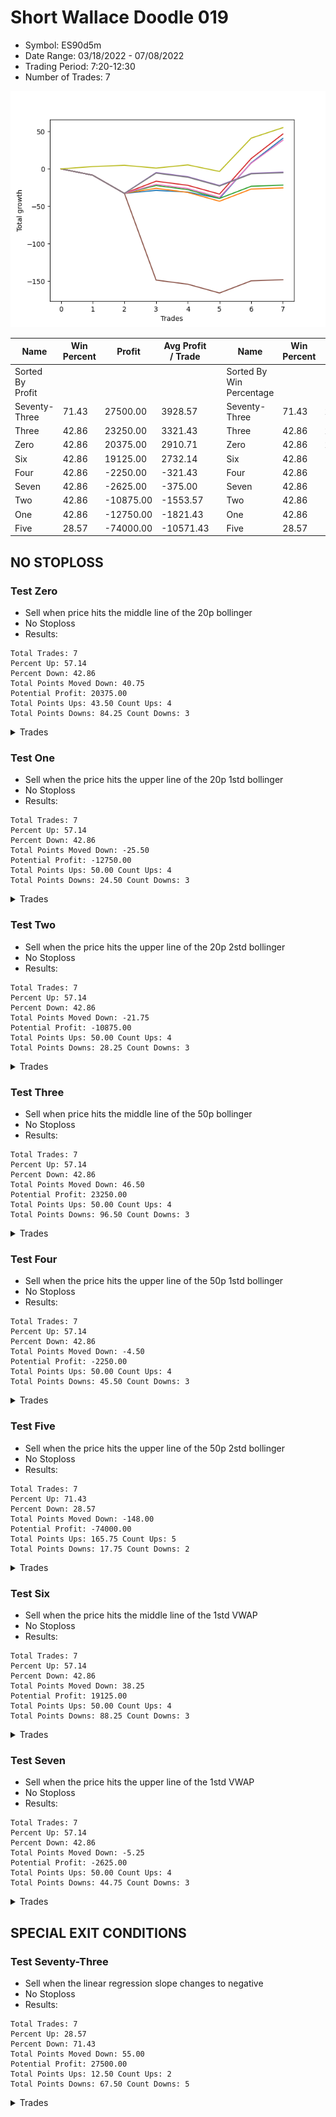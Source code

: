 # Short Wallace Doodle 019 
- Symbol: ES90d5m
- Date Range: 03/18/2022 - 07/08/2022
- Trading Period: 7:20-12:30
- Number of Trades: 7

![Plot](ShortWallaceDoodle019ES90d5m.png)

| Name | Win Percent | Profit | Avg Profit / Trade |     | Name | Win Percent | Profit | Avg Profit / Trade |
| ---- | ----------- | ------ | ------------------ | --- | ---- | ----------- | ------ | ------------------ |
| Sorted By <br> Profit | | | | | Sorted By <br> Win Percentage ||||
| Seventy-Three | 71.43 | 27500.00 | 3928.57 |     | Seventy-Three | 71.43 | 27500.00 | 3928.57 |
| Three | 42.86 | 23250.00 | 3321.43 |     | Three | 42.86 | 23250.00 | 3321.43 |
| Zero | 42.86 | 20375.00 | 2910.71 |     | Zero | 42.86 | 20375.00 | 2910.71 |
| Six | 42.86 | 19125.00 | 2732.14 |     | Six | 42.86 | 19125.00 | 2732.14 |
| Four | 42.86 | -2250.00 | -321.43 |     | Four | 42.86 | -2250.00 | -321.43 |
| Seven | 42.86 | -2625.00 | -375.00 |     | Seven | 42.86 | -2625.00 | -375.00 |
| Two | 42.86 | -10875.00 | -1553.57 |     | Two | 42.86 | -10875.00 | -1553.57 |
| One | 42.86 | -12750.00 | -1821.43 |     | One | 42.86 | -12750.00 | -1821.43 |
| Five | 28.57 | -74000.00 | -10571.43 |     | Five | 28.57 | -74000.00 | -10571.43 |

## NO STOPLOSS

### Test Zero
* Sell when price hits the middle line of the 20p bollinger
* No Stoploss
* Results:
```
Total Trades: 7
Percent Up: 57.14
Percent Down: 42.86
Total Points Moved Down: 40.75
Potential Profit: 20375.00
Total Points Ups: 43.50 Count Ups: 4
Total Points Downs: 84.25 Count Downs: 3
```

<details><summary>Trades</summary>

<code>In: 2022-03-28 12:00:00		Out: 2022-03-28 12:50:00		Total Position Time: 50:00		Total Move Down: -8.50		Total to Date: -8.50</code> <br />
<code>In: 2022-04-07 11:00:00		Out: 2022-04-07 12:50:00		Total Position Time: 110:00		Total Move Down: -24.25		Total to Date: -32.75</code> <br />
<code>In: 2022-05-04 09:40:00		Out: 2022-05-04 10:50:05		Total Position Time: 70:05		Total Move Down: 4.00		Total to Date: -28.75</code> <br />
<code>In: 2022-05-25 11:35:00		Out: 2022-05-25 12:49:20		Total Position Time: 74:20		Total Move Down: -2.25		Total to Date: -31.00</code> <br />
<code>In: 2022-05-25 11:40:00		Out: 2022-05-25 12:49:20		Total Position Time: 69:20		Total Move Down: -8.50		Total to Date: -39.50</code> <br />
<code>In: 2022-06-15 11:45:00		Out: 2022-06-15 11:58:10		Total Position Time: 13:10		Total Move Down: 47.50		Total to Date: 8.00</code> <br />
<code>In: 2022-06-15 11:50:00		Out: 2022-06-15 11:58:10		Total Position Time: 08:10		Total Move Down: 32.75		Total to Date: 40.75</code> <br />


</details>

### Test One
* Sell when the price hits the upper line of the 20p 1std bollinger
* No Stoploss
* Results:
```
Total Trades: 7
Percent Up: 57.14
Percent Down: 42.86
Total Points Moved Down: -25.50
Potential Profit: -12750.00
Total Points Ups: 50.00 Count Ups: 4
Total Points Downs: 24.50 Count Downs: 3
```

<details><summary>Trades</summary>

<code>In: 2022-03-28 12:00:00		Out: 2022-03-28 12:50:00		Total Position Time: 50:00		Total Move Down: -8.50		Total to Date: -8.50</code> <br />
<code>In: 2022-04-07 11:00:00		Out: 2022-04-07 12:50:00		Total Position Time: 110:00		Total Move Down: -24.25		Total to Date: -32.75</code> <br />
<code>In: 2022-05-04 09:40:00		Out: 2022-05-04 11:07:25		Total Position Time: 87:25		Total Move Down: 6.75		Total to Date: -26.00</code> <br />
<code>In: 2022-05-25 11:35:00		Out: 2022-05-25 12:50:00		Total Position Time: 75:00		Total Move Down: -5.50		Total to Date: -31.50</code> <br />
<code>In: 2022-05-25 11:40:00		Out: 2022-05-25 12:50:00		Total Position Time: 70:00		Total Move Down: -11.75		Total to Date: -43.25</code> <br />
<code>In: 2022-06-15 11:45:00		Out: 2022-06-15 12:50:00		Total Position Time: 65:00		Total Move Down: 16.25		Total to Date: -27.00</code> <br />
<code>In: 2022-06-15 11:50:00		Out: 2022-06-15 12:50:00		Total Position Time: 60:00		Total Move Down: 1.50		Total to Date: -25.50</code> <br />


</details>

### Test Two
* Sell when the price hits the upper line of the 20p 2std bollinger
* No Stoploss
* Results:
```
Total Trades: 7
Percent Up: 57.14
Percent Down: 42.86
Total Points Moved Down: -21.75
Potential Profit: -10875.00
Total Points Ups: 50.00 Count Ups: 4
Total Points Downs: 28.25 Count Downs: 3
```

<details><summary>Trades</summary>

<code>In: 2022-03-28 12:00:00		Out: 2022-03-28 12:50:00		Total Position Time: 50:00		Total Move Down: -8.50		Total to Date: -8.50</code> <br />
<code>In: 2022-04-07 11:00:00		Out: 2022-04-07 12:50:00		Total Position Time: 110:00		Total Move Down: -24.25		Total to Date: -32.75</code> <br />
<code>In: 2022-05-04 09:40:00		Out: 2022-05-04 11:07:40		Total Position Time: 87:40		Total Move Down: 10.50		Total to Date: -22.25</code> <br />
<code>In: 2022-05-25 11:35:00		Out: 2022-05-25 12:50:00		Total Position Time: 75:00		Total Move Down: -5.50		Total to Date: -27.75</code> <br />
<code>In: 2022-05-25 11:40:00		Out: 2022-05-25 12:50:00		Total Position Time: 70:00		Total Move Down: -11.75		Total to Date: -39.50</code> <br />
<code>In: 2022-06-15 11:45:00		Out: 2022-06-15 12:50:00		Total Position Time: 65:00		Total Move Down: 16.25		Total to Date: -23.25</code> <br />
<code>In: 2022-06-15 11:50:00		Out: 2022-06-15 12:50:00		Total Position Time: 60:00		Total Move Down: 1.50		Total to Date: -21.75</code> <br />


</details>

### Test Three
* Sell when price hits the middle line of the 50p bollinger
* No Stoploss
* Results:
```
Total Trades: 7
Percent Up: 57.14
Percent Down: 42.86
Total Points Moved Down: 46.50
Potential Profit: 23250.00
Total Points Ups: 50.00 Count Ups: 4
Total Points Downs: 96.50 Count Downs: 3
```

<details><summary>Trades</summary>

<code>In: 2022-03-28 12:00:00		Out: 2022-03-28 12:50:00		Total Position Time: 50:00		Total Move Down: -8.50		Total to Date: -8.50</code> <br />
<code>In: 2022-04-07 11:00:00		Out: 2022-04-07 12:50:00		Total Position Time: 110:00		Total Move Down: -24.25		Total to Date: -32.75</code> <br />
<code>In: 2022-05-04 09:40:00		Out: 2022-05-04 11:20:50		Total Position Time: 100:50		Total Move Down: 16.25		Total to Date: -16.50</code> <br />
<code>In: 2022-05-25 11:35:00		Out: 2022-05-25 12:50:00		Total Position Time: 75:00		Total Move Down: -5.50		Total to Date: -22.00</code> <br />
<code>In: 2022-05-25 11:40:00		Out: 2022-05-25 12:50:00		Total Position Time: 70:00		Total Move Down: -11.75		Total to Date: -33.75</code> <br />
<code>In: 2022-06-15 11:45:00		Out: 2022-06-15 11:58:10		Total Position Time: 13:10		Total Move Down: 47.50		Total to Date: 13.75</code> <br />
<code>In: 2022-06-15 11:50:00		Out: 2022-06-15 11:58:10		Total Position Time: 08:10		Total Move Down: 32.75		Total to Date: 46.50</code> <br />


</details>

### Test Four
* Sell when the price hits the upper line of the 50p 1std bollinger
* No Stoploss
* Results:
```
Total Trades: 7
Percent Up: 57.14
Percent Down: 42.86
Total Points Moved Down: -4.50
Potential Profit: -2250.00
Total Points Ups: 50.00 Count Ups: 4
Total Points Downs: 45.50 Count Downs: 3
```

<details><summary>Trades</summary>

<code>In: 2022-03-28 12:00:00		Out: 2022-03-28 12:50:00		Total Position Time: 50:00		Total Move Down: -8.50		Total to Date: -8.50</code> <br />
<code>In: 2022-04-07 11:00:00		Out: 2022-04-07 12:50:00		Total Position Time: 110:00		Total Move Down: -24.25		Total to Date: -32.75</code> <br />
<code>In: 2022-05-04 09:40:00		Out: 2022-05-04 11:34:10		Total Position Time: 114:10		Total Move Down: 27.75		Total to Date: -5.00</code> <br />
<code>In: 2022-05-25 11:35:00		Out: 2022-05-25 12:50:00		Total Position Time: 75:00		Total Move Down: -5.50		Total to Date: -10.50</code> <br />
<code>In: 2022-05-25 11:40:00		Out: 2022-05-25 12:50:00		Total Position Time: 70:00		Total Move Down: -11.75		Total to Date: -22.25</code> <br />
<code>In: 2022-06-15 11:45:00		Out: 2022-06-15 12:50:00		Total Position Time: 65:00		Total Move Down: 16.25		Total to Date: -6.00</code> <br />
<code>In: 2022-06-15 11:50:00		Out: 2022-06-15 12:50:00		Total Position Time: 60:00		Total Move Down: 1.50		Total to Date: -4.50</code> <br />


</details>

### Test Five
* Sell when the price hits the upper line of the 50p 2std bollinger
* No Stoploss
* Results:
```
Total Trades: 7
Percent Up: 71.43
Percent Down: 28.57
Total Points Moved Down: -148.00
Potential Profit: -74000.00
Total Points Ups: 165.75 Count Ups: 5
Total Points Downs: 17.75 Count Downs: 2
```

<details><summary>Trades</summary>

<code>In: 2022-03-28 12:00:00		Out: 2022-03-28 12:50:00		Total Position Time: 50:00		Total Move Down: -8.50		Total to Date: -8.50</code> <br />
<code>In: 2022-04-07 11:00:00		Out: 2022-04-07 12:50:00		Total Position Time: 110:00		Total Move Down: -24.25		Total to Date: -32.75</code> <br />
<code>In: 2022-05-04 09:40:00		Out: 2022-05-04 12:50:00		Total Position Time: 190:00		Total Move Down: -115.75		Total to Date: -148.50</code> <br />
<code>In: 2022-05-25 11:35:00		Out: 2022-05-25 12:50:00		Total Position Time: 75:00		Total Move Down: -5.50		Total to Date: -154.00</code> <br />
<code>In: 2022-05-25 11:40:00		Out: 2022-05-25 12:50:00		Total Position Time: 70:00		Total Move Down: -11.75		Total to Date: -165.75</code> <br />
<code>In: 2022-06-15 11:45:00		Out: 2022-06-15 12:50:00		Total Position Time: 65:00		Total Move Down: 16.25		Total to Date: -149.50</code> <br />
<code>In: 2022-06-15 11:50:00		Out: 2022-06-15 12:50:00		Total Position Time: 60:00		Total Move Down: 1.50		Total to Date: -148.00</code> <br />


</details>

### Test Six
* Sell when the price hits the middle line of the 1std VWAP
* No Stoploss
* Results:
```
Total Trades: 7
Percent Up: 57.14
Percent Down: 42.86
Total Points Moved Down: 38.25
Potential Profit: 19125.00
Total Points Ups: 50.00 Count Ups: 4
Total Points Downs: 88.25 Count Downs: 3
```

<details><summary>Trades</summary>

<code>In: 2022-03-28 12:00:00		Out: 2022-03-28 12:50:00		Total Position Time: 50:00		Total Move Down: -8.50		Total to Date: -8.50</code> <br />
<code>In: 2022-04-07 11:00:00		Out: 2022-04-07 12:50:00		Total Position Time: 110:00		Total Move Down: -24.25		Total to Date: -32.75</code> <br />
<code>In: 2022-05-04 09:40:00		Out: 2022-05-04 11:20:20		Total Position Time: 100:20		Total Move Down: 12.00		Total to Date: -20.75</code> <br />
<code>In: 2022-05-25 11:35:00		Out: 2022-05-25 12:50:00		Total Position Time: 75:00		Total Move Down: -5.50		Total to Date: -26.25</code> <br />
<code>In: 2022-05-25 11:40:00		Out: 2022-05-25 12:50:00		Total Position Time: 70:00		Total Move Down: -11.75		Total to Date: -38.00</code> <br />
<code>In: 2022-06-15 11:45:00		Out: 2022-06-15 11:57:55		Total Position Time: 12:55		Total Move Down: 45.50		Total to Date: 7.50</code> <br />
<code>In: 2022-06-15 11:50:00		Out: 2022-06-15 11:57:55		Total Position Time: 07:55		Total Move Down: 30.75		Total to Date: 38.25</code> <br />


</details>

### Test Seven
* Sell when the price hits the upper line of the 1std VWAP
* No Stoploss
* Results:
```
Total Trades: 7
Percent Up: 57.14
Percent Down: 42.86
Total Points Moved Down: -5.25
Potential Profit: -2625.00
Total Points Ups: 50.00 Count Ups: 4
Total Points Downs: 44.75 Count Downs: 3
```

<details><summary>Trades</summary>

<code>In: 2022-03-28 12:00:00		Out: 2022-03-28 12:50:00		Total Position Time: 50:00		Total Move Down: -8.50		Total to Date: -8.50</code> <br />
<code>In: 2022-04-07 11:00:00		Out: 2022-04-07 12:50:00		Total Position Time: 110:00		Total Move Down: -24.25		Total to Date: -32.75</code> <br />
<code>In: 2022-05-04 09:40:00		Out: 2022-05-04 11:34:05		Total Position Time: 114:05		Total Move Down: 27.00		Total to Date: -5.75</code> <br />
<code>In: 2022-05-25 11:35:00		Out: 2022-05-25 12:50:00		Total Position Time: 75:00		Total Move Down: -5.50		Total to Date: -11.25</code> <br />
<code>In: 2022-05-25 11:40:00		Out: 2022-05-25 12:50:00		Total Position Time: 70:00		Total Move Down: -11.75		Total to Date: -23.00</code> <br />
<code>In: 2022-06-15 11:45:00		Out: 2022-06-15 12:50:00		Total Position Time: 65:00		Total Move Down: 16.25		Total to Date: -6.75</code> <br />
<code>In: 2022-06-15 11:50:00		Out: 2022-06-15 12:50:00		Total Position Time: 60:00		Total Move Down: 1.50		Total to Date: -5.25</code> <br />


</details>

## SPECIAL EXIT CONDITIONS 

### Test Seventy-Three
* Sell when the linear regression slope changes to negative
* No Stoploss
* Results:
```
Total Trades: 7
Percent Up: 28.57
Percent Down: 71.43
Total Points Moved Down: 55.00
Potential Profit: 27500.00
Total Points Ups: 12.50 Count Ups: 2
Total Points Downs: 67.50 Count Downs: 5
```

<details><summary>Trades</summary>

<code>In: 2022-03-28 12:00:00		Out: 2022-03-28 12:10:00		Total Position Time: 10:00		Total Move Down: 3.00		Total to Date: 3.00</code> <br />
<code>In: 2022-04-07 11:00:00		Out: 2022-04-07 11:06:05		Total Position Time: 06:05		Total Move Down: 1.75		Total to Date: 4.75</code> <br />
<code>In: 2022-05-04 09:40:00		Out: 2022-05-04 09:57:05		Total Position Time: 17:05		Total Move Down: -3.75		Total to Date: 1.00</code> <br />
<code>In: 2022-05-25 11:35:00		Out: 2022-05-25 11:50:00		Total Position Time: 15:00		Total Move Down: 4.25		Total to Date: 5.25</code> <br />
<code>In: 2022-05-25 11:40:00		Out: 2022-05-25 11:54:00		Total Position Time: 14:00		Total Move Down: -8.75		Total to Date: -3.50</code> <br />
<code>In: 2022-06-15 11:45:00		Out: 2022-06-15 11:58:00		Total Position Time: 13:00		Total Move Down: 44.50		Total to Date: 41.00</code> <br />
<code>In: 2022-06-15 11:50:00		Out: 2022-06-15 12:02:00		Total Position Time: 12:00		Total Move Down: 14.00		Total to Date: 55.00</code> <br />


</details>
